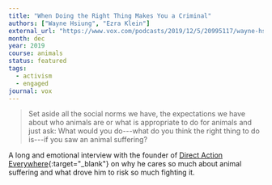 ```yaml
---
title: "When Doing the Right Thing Makes You a Criminal"
authors: ["Wayne Hsiung", "Ezra Klein"]
external_url: "https://www.vox.com/podcasts/2019/12/5/20995117/wayne-hsiung-animal-rights-the-ezra-klein-show"
month: dec
year: 2019
course: animals
status: featured
tags:
  - activism
  - engaged
journal: vox
---
```


> Set aside all the social norms we have, the expectations we have about who animals are or what is appropriate to do for animals and just ask: What would you do---what do you think the right thing to do is---if you saw an animal suffering?

A long and emotional interview with the founder of [Direct Action Everywhere](https://www.directactioneverywhere.com){:target="_blank"} on why he cares so much about animal suffering and what drove him to risk so much fighting it.

